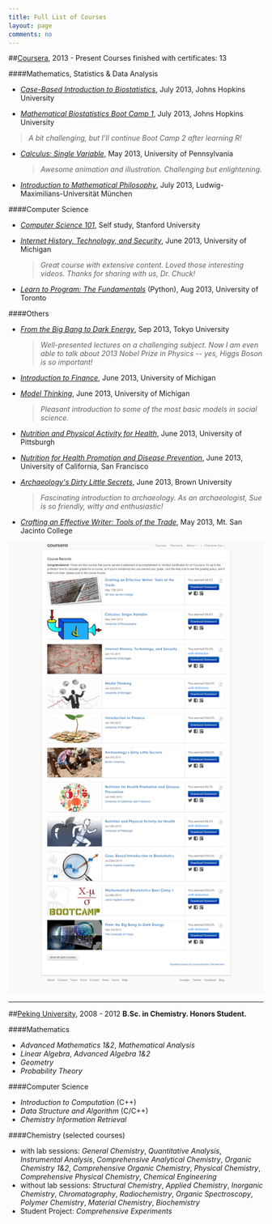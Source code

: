 ```yaml
---
title: Full List of Courses
layout: page
comments: no
---
```


##[Coursera](http://www.coursera.org), 2013 - Present
Courses finished with certificates: 13

####Mathematics, Statistics & Data Analysis

- [*Case-Based Introduction to Biostatistics*](https://www.coursera.org/course/casebasedbiostat), July 2013, Johns Hopkins University

- [*Mathematical Biostatistics Boot Camp 1*](https://class.coursera.org/course/biostats-003), July 2013, Johns Hopkins University
> *A bit challenging, but I'll continue Boot Camp 2 after learning R!*

- [*Calculus: Single Variable*](https://www.coursera.org/course/calcsing), May 2013, University of Pennsylvania
	
	> *Awesome animation and illustration. Challenging but enlightening.*

- [*Introduction to Mathematical Philosophy*](https://www.coursera.org/course/mathphil), July 2013, Ludwig-Maximilians-Universität München 

####Computer Science

- [*Computer Science 101*](https://www.coursera.org/course/cs101), Self study, Stanford University

- [*Internet History, Technology, and Security*](https://www.coursera.org/course/insidetheinternet), June 2013, University of Michigan
	> *Great course with extensive content. Loved those interesting videos. Thanks for sharing with us, Dr. Chuck!*

- [*Learn to Program: The Fundamentals*](https://www.coursera.org/course/programming1) (Python), Aug 2013, University of Toronto

####Others

- [*From the Big Bang to Dark Energy*](https://www.coursera.org/course/bigbang), Sep 2013, Tokyo University
	> *Well-presented lectures on a challenging subject. Now I am even able to talk about 2013 Nobel Prize in Physics -- yes, Higgs Boson is so important!*

- [*Introduction to Finance*](https://www.coursera.org/course/introfinance), June 2013, University of Michigan

- [*Model Thinking*](https://www.coursera.org/course/modelthinking), June 2013, University of Michigan
	> *Pleasant introduction to some of the most basic models in social science.* 

- [*Nutrition and Physical Activity for Health*](https://www.coursera.org/course/nutrition), June 2013, University of Pittsburgh

- [*Nutrition for Health Promotion and Disease Prevention*](https://class.coursera.org/course/nutrition-002), June 2013, University of California, San Francisco

- [*Archaeology's Dirty Little Secrets*](https://www.coursera.org/course/secrets), June 2013, Brown University
	>*Fascinating introduction to archaeology. As an archaeologist, Sue is so friendly, witty and enthusiastic!*

- [*Crafting an Effective Writer: Tools of the Trade*](https://www.coursera.org/course/basicwriting), May 2013, Mt. San Jacinto College

![Coursera_Records](/assets/Coursera.png)

---

##[Peking University](http://english.pku.edu.cn/), 2008 - 2012
**B.Sc. in Chemistry. Honors Student.**

####Mathematics

- *Advanced Mathematics 1&2*, *Mathematical Analysis* 
- *Linear Algebra*, *Advanced Algebra 1&2*
- *Geometry*
- *Probability Theory*

####Computer Science
- *Introduction to Computation* (C++)
- *Data Structure and Algorithm* (C/C++)
- *Chemistry Information Retrieval*

####Chemistry (selected courses)
- with lab sessions: *General Chemistry*, *Quantitative Analysis*, *Instrumental Analysis*, *Comprehensive Analytical Chemistry*, *Organic Chemistry 1&2*, *Comprehensive Organic Chemistry*, *Physical Chemistry*, *Comprehensive Physical Chemistry*, *Chemical Engineering*
- without lab sessions: *Structural Chemistry*, *Applied Chemistry*, *Inorganic Chemistry*, *Chromatography*, *Radiochemistry*, *Organic Spectroscopy*, *Polymer Chemistry*, *Material Chemistry*, *Biochemistry*       
- Student Project: *Comprehensive Experiments*
